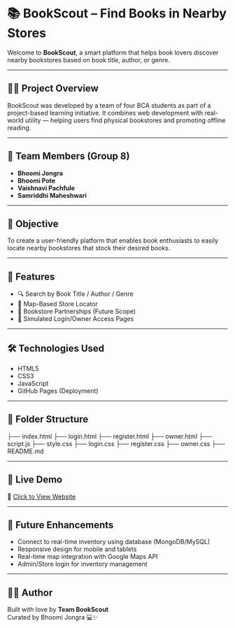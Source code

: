 # 📚 BookScout – Find Books in Nearby Stores

Welcome to **BookScout**, a smart platform that helps book lovers discover nearby bookstores based on book title, author, or genre.

---

## 👩‍💻 Project Overview

BookScout was developed by a team of four BCA students as part of a project-based learning initiative. It combines web development with real-world utility — helping users find physical bookstores and promoting offline reading.

---

## 👥 Team Members (Group 8)

- **Bhoomi Jongra**
- **Bhoomi Pote**   
- **Vaishnavi Pachfule**   
- **Samriddhi Maheshwari** 

---

## 🎯 Objective

To create a user-friendly platform that enables book enthusiasts to easily locate nearby bookstores that stock their desired books.

---

## 🌟 Features

- 🔍 Search by Book Title / Author / Genre  
- 📍 Map-Based Store Locator  
- 🧾 Bookstore Partnerships (Future Scope)  
- 🔐 Simulated Login/Owner Access Pages

---

## 🛠️ Technologies Used

- HTML5  
- CSS3  
- JavaScript  
- GitHub Pages (Deployment)

---

## 📁 Folder Structure

├── index.html
├── login.html
├── register.html
├── owner.html
├── script.js
├── style.css
├── login.css
├── register.css
├── owner.css
├── README.md

---

## 🚀 Live Demo

🔗 [Click to View Website](https://bookscout-website-git-main-bhoomijongras-projects.verce.app/)

---

## 📌 Future Enhancements

- Connect to real-time inventory using database (MongoDB/MySQL)  
- Responsive design for mobile and tablets  
- Real-time map integration with Google Maps API  
- Admin/Store login for inventory management

---

## 🙋‍♀️ Author

Built with love by **Team BookScout**  
Curated by Bhoomi Jongra 💻✨